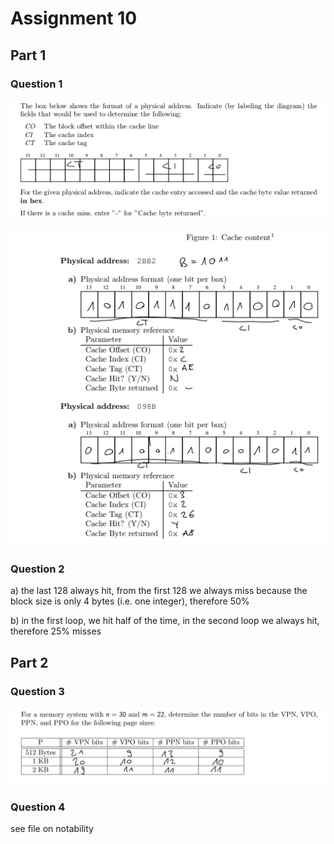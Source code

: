 # Assignment 10

## Part 1

### Question 1

![layout](layout.png)

![exercises](1.png)

### Question 2

a) the last 128 always hit, from the first 128 we always miss because the block size is only 4 bytes (i.e. one integer), therefore 50%

b) in the first loop, we hit half of the time, in the second loop we always hit, therefore 25% misses

## Part 2

### Question 3

![3](3.png)

### Question 4

see file on notability
